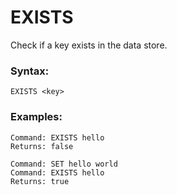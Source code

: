 # EXISTS
Check if a key exists in the data store.

### Syntax:
```
EXISTS <key>
```

### Examples:
```
Command: EXISTS hello
Returns: false
```

```
Command: SET hello world
Command: EXISTS hello
Returns: true
```